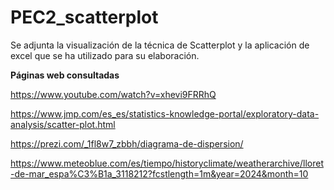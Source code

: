 # PEC2_scatterplot
Se adjunta la visualización de la técnica de Scatterplot y la aplicación de excel que se ha utilizado para su elaboración. 

**Páginas web consultadas**

https://www.youtube.com/watch?v=xhevi9FRRhQ

https://www.jmp.com/es_es/statistics-knowledge-portal/exploratory-data-analysis/scatter-plot.html

https://prezi.com/_1fl8w7_zbbh/diagrama-de-dispersion/

https://www.meteoblue.com/es/tiempo/historyclimate/weatherarchive/lloret-de-mar_espa%C3%B1a_3118212?fcstlength=1m&year=2024&month=10
